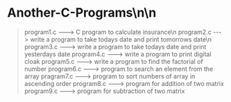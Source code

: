 # Another-C-Programs\n\n
> program1.c ---> C program to calculate insurance\n
> program2.c ---> write a program to take todays date and print tomorrows date\n
> program3.c ---> write a program to take todays date and print yesterdays date
> program4.c ---> write a program to print digital cloak
> program5.c ---> write a program to find the factorial of number
> program6.c ---> program to search an element from the array
> pragram7.c ---> program to sort numbers of array in ascending order
> program8.c ---> program for addition of two matrix
> program9.c ---> program for subtraction of two matrix
